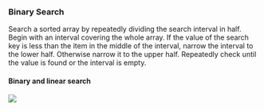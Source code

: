 ### Binary Search
Search a sorted array by repeatedly dividing the search interval in half. Begin with an interval covering the whole array. If the value of the search key is less than the item in the middle of the interval, narrow the interval to the lower half. Otherwise narrow it to the upper half. Repeatedly check until the value is found or the interval is empty.

#### Binary and linear search
![](https://blog.penjee.com/wp-content/uploads/2015/04/binary-and-linear-search-animations.gif)
